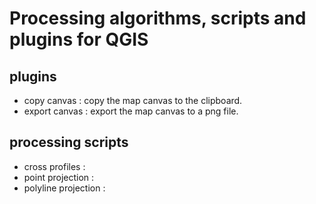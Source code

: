 # Processing algorithms, scripts and plugins for QGIS

## plugins

- copy canvas : copy the map canvas to the clipboard.
- export canvas : export the map canvas to a png file.

## processing scripts

- cross profiles : 
- point projection :
- polyline projection :